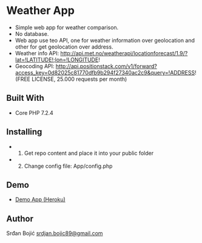 # Weather App

* Simple web app for weather comparison.
* No database.
* Web app use teo API, one for weather information over geolocation and other for get geolocation over address.
* Weather info API: http://api.met.no/weatherapi/locationforecast/1.9/?lat=!LATITUDE!;lon=!LONGITUDE!
* Geocoding API: http://api.positionstack.com/v1/forward?access_key=0d82025c81770dfb9b294f27340ac2c9&query=!ADDRESS! (FREE LICENSE, 25.000 requests per month)

## Built With

* Core PHP  7.2.4

## Installing

* 1. Get repo content and place it into your public folder
* 2. Change config file: App/config.php

## Demo

* [Demo App (Heroku)](https://weather-comparison-app.herokuapp.com/)

## Author

Srđan Bojić
srdjan.bojic89@gmail.com
